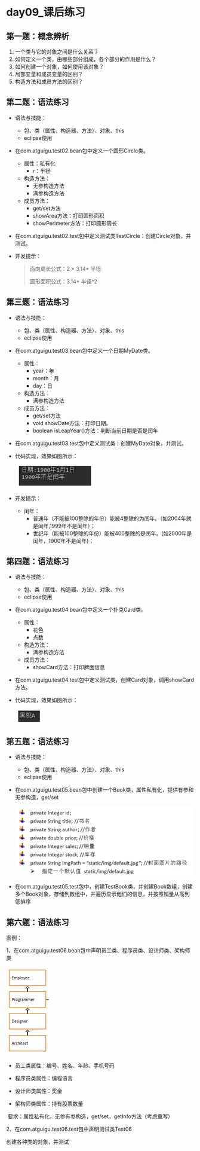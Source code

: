 # day09_课后练习

## 第一题：概念辨析

1. 一个类与它的对象之间是什么关系？
2. 如何定义一个类，由哪些部分组成，各个部分的作用是什么？
3. 如何创建一个对象，如何使用该对象？
4. 局部变量和成员变量的区别？
5. 构造方法和成员方法的区别？

## 第二题：语法练习

* 语法与技能：
  * 包、类（属性、构造器、方法）、对象、this
  * eclipse使用
* 在com.atguigu.test02.bean包中定义一个圆形Circle类。
  * 属性：私有化
    * r：半径
  * 构造方法：
    * 无参构造方法
    * 满参构造方法
  * 成员方法：
    * get/set方法
    * showArea方法：打印圆形面积
    * showPerimeter方法：打印圆形周长
* 在com.atguigu.test02.test包中定义测试类TestCircle：创建Circle对象，并测试。

* 开发提示： 

  > 面向周长公式：2 * 3.14*  半径
  >
  > 圆形面积公式：3.14* 半径^2

## 第三题：语法练习

* 语法与技能：
  * 包、类（属性、构造器、方法）、对象、this
  * eclipse使用
* 在com.atguigu.test03.bean包中定义一个日期MyDate类。
  * 属性：
    * year：年
    * month：月
    * day：日
  * 构造方法：
    * 满参构造方法
  * 成员方法：
    * get/set方法
    * void showDate方法：打印日期。
    * boolean isLeapYear()方法：判断当前日期是否是闰年
* 在com.atguigu.test03.test包中定义测试类：创建MyDate对象，并测试。

* 代码实现，效果如图所示：

  ![1558694854071](imgs/1558694854071.png)

* 开发提示： 

  * 闰年：
    * 普通年（不能被100整除的年份）能被4整除的为闰年。（如2004年就是闰年,1999年不是闰年）；
    * 世纪年（能被100整除的年份）能被400整除的是闰年。(如2000年是闰年，1900年不是闰年)；

## 第四题：语法练习

* 语法与技能：
  * 包、类（属性、构造器、方法）、对象、this
  * eclipse使用
* 在com.atguigu.test04.bean包中定义一个扑克Card类。
  * 属性：
    * 花色
    * 点数
  * 构造方法：
    * 满参构造方法
  * 成员方法：
    * showCard方法：打印牌面信息
* 在com.atguigu.test04.test包中定义测试类，创建Card对象，调用showCard方法。

* 代码实现，效果如图所示：

  ![1558694880093](imgs/1558694880093.png)

## 第五题：语法练习

* 语法与技能：
  * 包、类（属性、构造器、方法）、对象、this
  * eclipse使用

* 在com.atguigu.test05.bean包中创建一个Book类，属性私有化，提供有参和无参构造，get/set

  ![1558693775564](imgs/1558693775564.png)

* 在com.atguigu.test05.test包中，创建TestBook类，并创建Book数组，创建多个Book对象，存储到数组中，并遍历显示他们的信息，并按照销量从高到低排序

  

## 第六题：语法练习

案例：

​	1、在com.atguigu.test06.bean包中声明员工类、程序员类、设计师类、架构师类

![1558775319342](imgs/1558775319342.png)

* 员工类属性：编号、姓名、年龄、手机号码

* 程序员类属性：编程语言

* 设计师类属性：奖金

* 架构师类属性：持有股票数量




​	要求：属性私有化，无参有参构造，get/set，getInfo方法（考虑重写）

2、在com.atguigu.test06.test包中声明测试类Test06

创建各种类的对象，并测试

